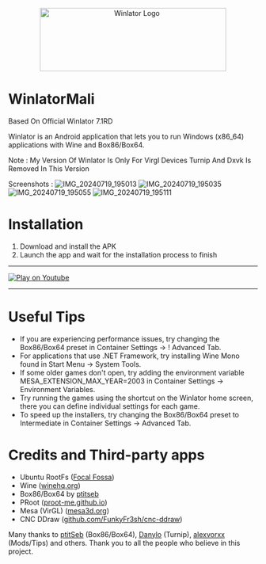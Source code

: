 <p align="center">
	<img src="logo.png" width="376" height="128" alt="Winlator Logo" />  
</p>

# WinlatorMaliBased On Official Winlator 7.1RD

Winlator is an Android application that lets you to run Windows (x86_64) applications with Wine and Box86/Box64.

Note : My Version Of Winlator Is Only For Virgl Devices Turnip And Dxvk Is Removed In This Version

Screenshots :
![IMG_20240719_195013](https://github.com/user-attachments/assets/f759e1da-f771-427c-85fa-3717914c4009)
![IMG_20240719_195035](https://github.com/user-attachments/assets/3297578e-eaa8-4960-927b-5c05e488cef4)
![IMG_20240719_195055](https://github.com/user-attachments/assets/bac46a55-8e1d-4279-a94c-8528658e2b15)
![IMG_20240719_195111](https://github.com/user-attachments/assets/e3566608-0007-4b9e-ba4f-5721765610b5)

# Installation

1. Download and install the APK 
2. Launch the app and wait for the installation process to finish

----

[![Play on Youtube](https://img.youtube.com/vi/8PKhmT7B3Xo/1.jpg)](https://www.youtube.com/watch?v=8PKhmT7B3Xo)


----

# Useful Tips

- If you are experiencing performance issues, try changing the Box86/Box64 preset in Container Settings -> !
Advanced Tab.
- For applications that use .NET Framework, try installing Wine Mono found in Start Menu -> System Tools.
- If some older games don't open, try adding the environment variable MESA_EXTENSION_MAX_YEAR=2003 in Container Settings -> Environment Variables.
- Try running the games using the shortcut on the Winlator home screen, there you can define individual settings for each game.
- To speed up the installers, try changing the Box86/Box64 preset to Intermediate in Container Settings -> Advanced Tab.

# Credits and Third-party apps
- Ubuntu RootFs ([Focal Fossa](https://releases.ubuntu.com/focal))
- Wine ([winehq.org](https://www.winehq.org/))
- Box86/Box64 by [ptitseb](https://github.com/ptitSeb)
- PRoot ([proot-me.github.io](https://proot-me.github.io))
- Mesa (VirGL) ([mesa3d.org](https://www.mesa3d.org))
- CNC DDraw ([github.com/FunkyFr3sh/cnc-ddraw](https://github.com/FunkyFr3sh/cnc-ddraw))

Many thanks to [ptitSeb](https://github.com/ptitSeb) (Box86/Box64), [Danylo](https://blogs.igalia.com/dpiliaiev/tags/mesa/) (Turnip), [alexvorxx](https://github.com/alexvorxx) (Mods/Tips) and others.
Thank you to all the people who believe in this project.

